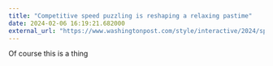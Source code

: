 ```yaml
---
title: "Competitive speed puzzling is reshaping a relaxing pastime"
date: 2024-02-06 16:19:21.682000
external_url: "https://www.washingtonpost.com/style/interactive/2024/speed-puzzling-competitions/"
---
```


Of course this is a thing